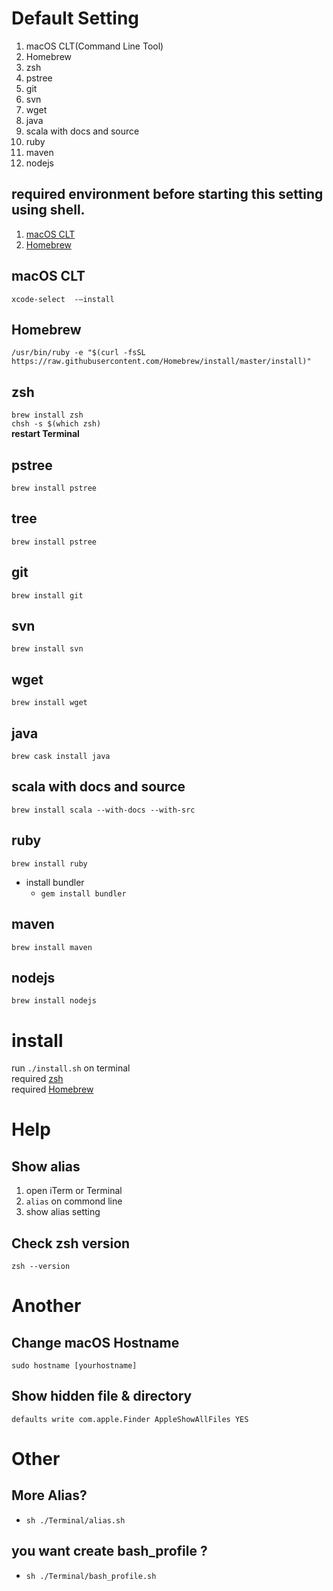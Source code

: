 # Default Setting
 1. macOS CLT(Command Line Tool)
 2. Homebrew
 3. zsh
 4. pstree
 5. git
 6. svn
 7. wget
 8. java
 9. scala with docs and source
 10. ruby
 11. maven
 12. nodejs

## required environment before starting this setting using shell.
 1. [macOS CLT](#macos-clt)
 2. [Homebrew](#homebrew)

## macOS CLT
`xcode-select  -—install`

## Homebrew
`/usr/bin/ruby -e "$(curl -fsSL https://raw.githubusercontent.com/Homebrew/install/master/install)"`


## zsh
   `brew install zsh` <br>
   `chsh -s $(which zsh)` <br>
   **restart Terminal**

## pstree
  `brew install pstree`

## tree
  `brew install pstree`

## git
  `brew install git`

## svn
  `brew install svn`

## wget
 `brew install wget`

## java
  `brew cask install java`

## scala with docs and source
  `brew install scala --with-docs --with-src`

## ruby
  `brew install ruby`
  - install bundler
    - `gem install bundler`

## maven
  `brew install maven`

## nodejs
  `brew install nodejs`

# install
run `./install.sh` on terminal <br>
required [zsh](https://github.com/dongyeonlee/setting#zsh)<br>
required [Homebrew](https://github.com/dongyeonlee/setting#Homebrew)

# Help
## Show alias
  1. open iTerm or Terminal
  2. `alias` on commond line
  3. show alias setting

## Check zsh version
`zsh --version`

# Another
## Change macOS Hostname
```sudo hostname [yourhostname]```
## Show hidden file & directory
```defaults write com.apple.Finder AppleShowAllFiles YES```

# Other
## More Alias?
  - `sh ./Terminal/alias.sh`

## you want create bash_profile ?
  - `sh ./Terminal/bash_profile.sh`
